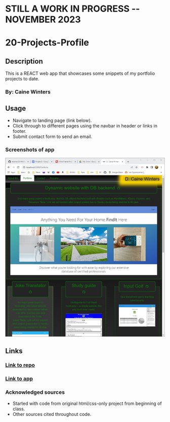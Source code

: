 # STILL A WORK IN PROGRESS -- NOVEMBER 2023
# 20-Projects-Profile

## Description
This is a REACT web app that showcases some snippets of my portfolio projects to date.


### By: Caine Winters

## Usage
- Navigate to landing page (link below).
- Click through to different pages using the navbar in header or links in footer.
- Submit contact form to send an email.


### Screenshots of app 
![App being used in web browswer](./src/assets/readmeImgPortfolio.jpg)

## Links
### [Link to repo](https://github.com/elcaine/20-Winters-Portfolio-Current)
### [Link to app](https://www.google.com)

### Acknowledged sources
- Started with code from original html/css-only project from beginning of class.
- Other sources cited throughout code.
